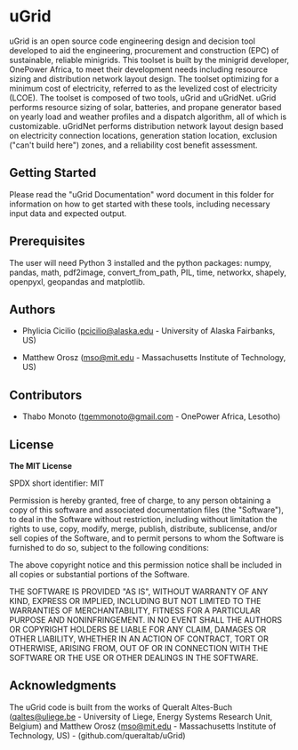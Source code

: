 # uGrid

uGrid is an open source code engineering design and decision tool developed to aid the engineering,
procurement and construction (EPC) of sustainable, reliable minigrids. This toolset is built by the
minigrid developer, OnePower Africa, to meet their development needs including resource sizing and 
distribution network layout design. The toolset optimizing for a minimum cost of electricity, referred
to as the levelized cost of electricity (LCOE). The toolset is composed of two tools, uGrid and
uGridNet. uGrid performs resource sizing of solar, batteries, and propane generator based on
yearly load and weather profiles and a dispatch algorithm, all of which is customizable. uGridNet
performs distribution network layout design based on electricity connection locations, generation
station location, exclusion ("can't build here") zones, and a reliability cost benefit assessment. 

## Getting Started
Please read the "uGrid Documentation" word document in this folder for information on
how to get started with these tools, including necessary input data and expected output.

## Prerequisites
The user will need Python 3 installed and the python packages: numpy, pandas, math, pdf2image,
convert_from_path, PIL, time, networkx, shapely, openpyxl, geopandas and matplotlib.

## Authors

- Phylicia Cicilio (pcicilio@alaska.edu - University of Alaska Fairbanks, US)

- Matthew Orosz (mso@mit.edu - Massachusetts Institute of Technology, US)

## Contributors

- Thabo Monoto (tgemmonoto@gmail.com - OnePower Africa, Lesotho)

## License

**The MIT License**

SPDX short identifier: MIT

Permission is hereby granted, free of charge, to any person obtaining a copy of this software and associated documentation files (the "Software"), to deal in the Software without restriction, including without limitation the rights to use, copy, modify, merge, publish, distribute, sublicense, and/or sell copies of the Software, and to permit persons to whom the Software is furnished to do so, subject to the following conditions:

The above copyright notice and this permission notice shall be included in all copies or substantial portions of the Software.

THE SOFTWARE IS PROVIDED "AS IS", WITHOUT WARRANTY OF ANY KIND, EXPRESS OR IMPLIED, INCLUDING BUT NOT LIMITED TO THE WARRANTIES OF MERCHANTABILITY, FITNESS FOR A PARTICULAR PURPOSE AND NONINFRINGEMENT. IN NO EVENT SHALL THE AUTHORS OR COPYRIGHT HOLDERS BE LIABLE FOR ANY CLAIM, DAMAGES OR OTHER LIABILITY, WHETHER IN AN ACTION OF CONTRACT, TORT OR OTHERWISE, ARISING FROM, OUT OF OR IN CONNECTION WITH THE SOFTWARE OR THE USE OR OTHER DEALINGS IN THE SOFTWARE.


## Acknowledgments

The uGrid code is built from the works of Queralt Altes-Buch (qaltes@uliege.be - University of Liege, Energy Systems Research Unit, Belgium) 
and Matthew Orosz (mso@mit.edu - Massachusetts Institute of Technology, US)  - (github.com/queraltab/uGrid)

